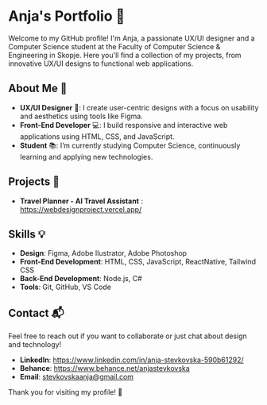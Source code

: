 # Anja's Portfolio 👋

Welcome to my GitHub profile! I'm Anja, a passionate UX/UI designer and a Computer Science student at the Faculty of Computer Science & Engineering in Skopje. Here you'll find a collection of my projects, from innovative UX/UI designs to functional web applications.

## About Me 🌟

- **UX/UI Designer** 🎨: I create user-centric designs with a focus on usability and aesthetics using tools like Figma.
- **Front-End Developer** 💻: I build responsive and interactive web applications using HTML, CSS, and JavaScript.
- **Student** 📚: I’m currently studying Computer Science, continuously learning and applying new technologies.

## Projects 🚀

- **Travel Planner - AI Travel Assistant** : https://webdesignproject.vercel.app/


## Skills 💡

- **Design**: Figma, Adobe Ilustrator, Adobe Photoshop
- **Front-End Development**: HTML, CSS, JavaScript, ReactNative, Tailwind CSS
- **Back-End Development**: Node.js, C#
- **Tools**: Git, GitHub, VS Code

## Contact 📬

Feel free to reach out if you want to collaborate or just chat about design and technology!

- **LinkedIn**: https://www.linkedin.com/in/anja-stevkovska-590b61292/
- **Behance**: https://www.behance.net/anjastevkovska
- **Email**: stevkovskaanja@gmail.com

Thank you for visiting my profile! 🙌
